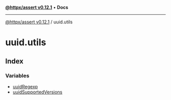 [**@httpx/assert v0.12.1**](../README.md) • **Docs**

***

[@httpx/assert v0.12.1](../README.md) / uuid.utils

# uuid.utils

## Index

### Variables

- [uuidRegexp](variables/uuidRegexp.md)
- [uuidSupportedVersions](variables/uuidSupportedVersions.md)
